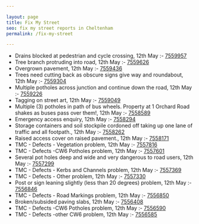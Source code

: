 ```yaml
---

layout: page
title: Fix My Street
seo: fix my street reports in Cheltenham
permalink: /fix-my-street

---
```


<!-- fix_marker starts -->

- Drains blocked at pedestrian and cycle crossing, 12th May :- [7559957](https://www.fixmystreet.com/report/7559957)
- Tree branch protruding into road, 12th May :- [7559626](https://www.fixmystreet.com/report/7559626)
- Overgrown pavement, 12th May :- [7559436](https://www.fixmystreet.com/report/7559436)
- Trees need cutting back as obscure signs give way and roundabout, 12th May :- [7559304](https://www.fixmystreet.com/report/7559304)
- Multiple potholes across junction and continue down the road, 12th May :- [7559226](https://www.fixmystreet.com/report/7559226)
- Tagging on street art, 12th May :- [7559049](https://www.fixmystreet.com/report/7559049)
- Multiple (3) potholes in path of bus wheels. Property at 1 Orchard Road shakes as buses pass over them!, 12th May :- [7558589](https://www.fixmystreet.com/report/7558589)
- Emergency access enquiry, 12th May :- [7558294](https://www.fixmystreet.com/report/7558294)
- Storage containers and soil stockpile cordoned off taking up one lane of traffic and all footpath., 12th May :- [7558262](https://www.fixmystreet.com/report/7558262)
- Raised access cover on raised pavement., 12th May :- [7558171](https://www.fixmystreet.com/report/7558171)
- TMC - Defects - Vegetation problem, 12th May :- [7557816](https://www.fixmystreet.com/report/7557816)
- TMC - Defects -CW6 Potholes  problem, 12th May :- [7557601](https://www.fixmystreet.com/report/7557601)
- Several pot holes deep and wide and very dangerous to road users, 12th May :- [7557299](https://www.fixmystreet.com/report/7557299)
- TMC - Defects - Kerbs and Channels problem, 12th May :- [7557369](https://www.fixmystreet.com/report/7557369)
- TMC - Defects - Other problem, 12th May :- [7557330](https://www.fixmystreet.com/report/7557330)
- Post or sign leaning slightly (less than 20 degrees) problem, 12th May :- [7556846](https://www.fixmystreet.com/report/7556846)
- TMC - Defects - Road Markings problem, 12th May :- [7556850](https://www.fixmystreet.com/report/7556850)
- Broken/subsided paving slabs, 12th May :- [7556408](https://www.fixmystreet.com/report/7556408)
- TMC - Defects -CW6 Potholes  problem, 12th May :- [7556590](https://www.fixmystreet.com/report/7556590)
- TMC - Defects -other CW6 problem, 12th May :- [7556585](https://www.fixmystreet.com/report/7556585)

<!-- fix_marker ends -->